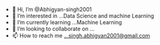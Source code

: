 - 👋 Hi, I’m @Abhigyan-singh2001
- 👀 I’m interested in ...Data Science and machine Learning
- 🌱 I’m currently learning ...Machine Learning
- 💞️ I’m looking to collaborate on ...
- 📫 How to reach me ...singh.abhigyan2001@gmail.com

<!---
Abhigyan-singh2001/Abhigyan-singh2001 is a ✨ special ✨ repository because its `README.md` (this file) appears on your GitHub profile.
You can click the Preview link to take a look at your changes.
--->
